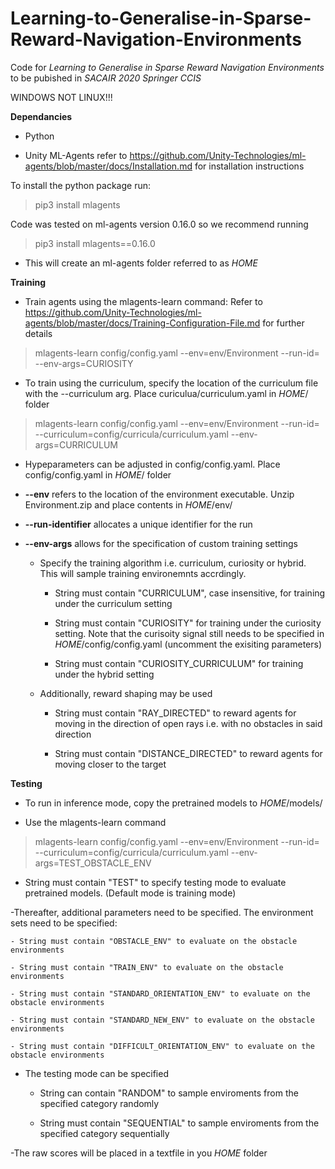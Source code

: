 # Learning-to-Generalise-in-Sparse-Reward-Navigation-Environments
Code for *Learning to Generalise in Sparse Reward Navigation Environments* to be pubished in *SACAIR 2020 Springer CCIS*

WINDOWS NOT LINUX!!!

**Dependancies**

- Python

- Unity ML-Agents refer to https://github.com/Unity-Technologies/ml-agents/blob/master/docs/Installation.md for installation instructions

To install the python package run:

> pip3 install mlagents

Code was tested on ml-agents version 0.16.0 so we recommend running

> pip3 install mlagents==0.16.0

- This will create an ml-agents folder referred to as *HOME*

**Training**

- Train agents using the mlagents-learn command: Refer to https://github.com/Unity-Technologies/ml-agents/blob/master/docs/Training-Configuration-File.md for further details

> mlagents-learn config/config.yaml  --env=env/Environment --run-id=<run-identifier> --env-args=CURIOSITY

- To train using the curriculum, specify the location of the curriculum file with the --curriculum arg. Place curiculua/curriculum.yaml in *HOME*/ folder 

> mlagents-learn config/config.yaml  --env=env/Environment --run-id=<run-identifier> --curriculum=config/curricula/curriculum.yaml --env-args=CURRICULUM

- Hypeparameters can be adjusted in config/config.yaml. Place config/config.yaml in *HOME*/ folder 

- **--env** refers to the location of the environment executable. Unzip Environment.zip and place contents in *HOME*/env/ 

- **--run-identifier** allocates a unique identifier for the run

- **--env-args** allows for the specification of custom training settings 

  - Specify the training algorithm i.e. curriculum, curiosity or hybrid. This will sample training environemnts accrdingly.

    - String must contain "CURRICULUM", case insensitive, for training under the curriculum setting 

    - String must contain "CURIOSITY" for training under the curiosity setting. Note that the curisoity signal still needs to be specified in *HOME*/config/config.yaml (uncomment the exisiting parameters)

    - String must contain "CURIOSITY_CURRICULUM" for training under the hybrid setting 

  - Additionally, reward shaping may be used

    - String must contain "RAY_DIRECTED" to reward agents for moving in the direction of open rays i.e. with no obstacles in said direction

    - String must contain "DISTANCE_DIRECTED" to reward agents for moving closer to the target
    
**Testing**
- To run in inference mode, copy the pretrained models to *HOME*/models/

- Use the mlagents-learn command

> mlagents-learn config/config.yaml  --env=env/Environment --run-id=<run-identifier> --curriculum=config/curricula/curriculum.yaml --env-args=TEST_OBSTACLE_ENV
  
  - String must contain "TEST" to specify testing mode to evaluate pretrained models. (Default mode is training mode)
  
  -Thereafter, additional parameters need to be specified. The environment sets need to be specified:

    - String must contain "OBSTACLE_ENV" to evaluate on the obstacle environments

    - String must contain "TRAIN_ENV" to evaluate on the obstacle environments

    - String must contain "STANDARD_ORIENTATION_ENV" to evaluate on the obstacle environments

    - String must contain "STANDARD_NEW_ENV" to evaluate on the obstacle environments

    - String must contain "DIFFICULT_ORIENTATION_ENV" to evaluate on the obstacle environments 
  
  - The testing mode can be specified
  
    - String can contain "RANDOM" to sample enviroments from the specified category randomly

    - String must contain "SEQUENTIAL" to sample enviroments from the specified category sequentially
  
  -The raw scores will be placed in a textfile in you *HOME* folder
